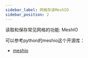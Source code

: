 ```yaml
---
sidebar_label: 网格存读MeshIO
sidebar_position: 2
---
```

读取和保存常见网格的功能: MeshIO

可以参考python的meshio这个开源库：

- [meshio](https://github.com/nschloe/meshio)